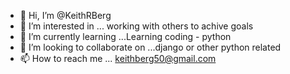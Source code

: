 - 👋 Hi, I’m @KeithRBerg
- 👀 I’m interested in ... working with others to achive goals
- 🌱 I’m currently learning ...Learning coding - python
- 💞️ I’m looking to collaborate on ...django or other python related
- 📫 How to reach me ... keithberg50@gmail.com

<!---
KeithRBerg/KeithRBerg is a ✨ special ✨ repository because its `README.md` (this file) appears on your GitHub profile.
You can click the Preview link to take a look at your changes.
--->
